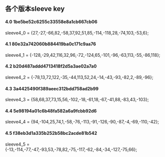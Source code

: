 ## 各个版本sleeve key

#### 4.0 1be5be52c6255c33558e8a1cb667cb06
sleeve4_0 = {27,-27,-66,82,-58,37,92,51,85,-114,-118,28,-74,103,-53,6};
#### 4.1 80e32a742060b884419ba0c171c9aa76
sleeve4_1 = {-128,-29,42,116,32,96,-72,-124,65,-101,-96,-63,113,-55,-86,118};
#### 4.2 b20d487addd4713418f2d5a3ae02a7a0
sleeve4_2 = {-78,13,72,122,-35,-44,113,52,24,-14,-43,-93,-82,2,-89,-96};
#### 4.3 3a4425490f389aeec312bdd758ad2b99
sleeve4_3 = {58,68,37,73,15,56,-102,-18,-61,18,-67,-41,88,-83,43,-103};
#### 4.4 5e98194a01c6b48fa582a6a9fcbb92d6
sleeve4_4 = {94,-104,25,74,1,-58,-76,-113,-91,-126,-90,-87,-4,-69,-110,-42};
#### 4.5 f38eb3d1a335b252b58bc2acde81b542
sleeve4_5 = {-13,-114,-77,-47,-93,53,-78,82,-75,-117,-62,-84,-34,-127,-75,66};
